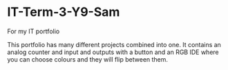 # IT-Term-3-Y9-Sam
For my IT portfolio

This portfolio has many different projects combined into one. It contains an analog counter and input and outputs with a button and an RGB IDE where you can choose colours and they will flip between them.
